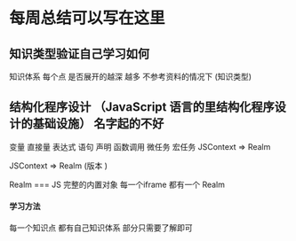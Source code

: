 # 每周总结可以写在这里


## 知识类型验证自己学习如何  

知识体系 每个点 是否展开的越深 越多   不参考资料的情况下  (知识类型) 

## 结构化程序设计 （JavaScript 语言的里结构化程序设计的基础设施） 名字起的不好   

 
变量 直接量  表达式  语句 声明  函数调用 微任务 宏任务  JSContext => Realm 

JSContext => Realm  (版本 )

Realm === JS 完整的内置对象    每一个iframe 都有一个 Realm 

#### 学习方法 

每一个知识点 都有自己知识体系 部分只需要了解即可 

